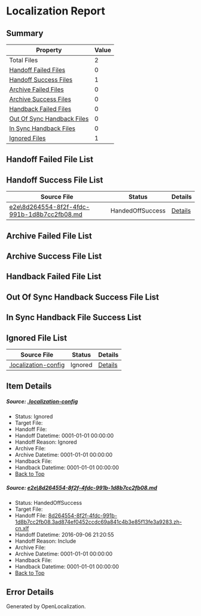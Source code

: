 # <a name='report-top'></a> Localization Report

## Summary
 Property | Value 
 -------- | ----- 
 Total Files | 2
[ Handoff Failed Files ](#handoff-failed-list)| 0
[ Handoff Success Files ](#handoff-success-list)| 1
[ Archive Failed Files ](#archive-failed-list)| 0
[ Archive Success Files ](#archive-success-list)| 0
[ Handback Failed Files ](#handback-failed-list)| 0
[ Out Of Sync Handback Files ](#outofsync-handback-success-list)| 0
[ In Sync Handback Files ](#insync-handback-success-list)| 0
[ Ignored Files ](#ignored-list)| 1

## <a name='handoff-failed-list'></a> Handoff Failed File List

## <a name='handoff-success-list'></a> Handoff Success File List
 Source File | Status | Details 
 ----------- | ------ | ------- 
 [e2e\8d264554-8f2f-4fdc-991b-1d8b7cc2fb08.md](https://github.com/OpenLocalizationTestOrg/ol-test0/blob/813c9a280a4c1e1c97d204aaf278562299725af8/e2e/8d264554-8f2f-4fdc-991b-1d8b7cc2fb08.md) | HandedOffSuccess | [Details](#304179052f1014dd286fdb945ee884c6b8ea23661)

## <a name='archive-failed-list'></a> Archive Failed File List

## <a name='archive-success-list'></a> Archive Success File List

## <a name='handback-failed-list'></a> Handback Failed File List

## <a name='outofsync-handback-success-list'></a> Out Of Sync Handback Success File List

## <a name='insync-handback-success-list'></a> In Sync Handback File Success List

## <a name='ignored-list'></a> Ignored File List
 Source File | Status | Details 
 ----------- | ------ | ------- 
 [.localization-config](https://github.com/OpenLocalizationTestOrg/ol-test0/blob/813c9a280a4c1e1c97d204aaf278562299725af8/.localization-config) | Ignored | [Details](#3d4f252ac210baf56311d7e97dcc2db10974dbd20)

## Item Details
##### <a name='3d4f252ac210baf56311d7e97dcc2db10974dbd20'></a> Source: [.localization-config](https://github.com/OpenLocalizationTestOrg/ol-test0/blob/813c9a280a4c1e1c97d204aaf278562299725af8/.localization-config)
* Status: Ignored
* Target File: 
* Handoff File: 
* Handoff Datetime: 0001-01-01 00:00:00
* Handoff Reason: Ignored
* Archive File: 
* Archive Datetime: 0001-01-01 00:00:00
* Handback File: 
* Handback Datetime: 0001-01-01 00:00:00
* [Back to Top](#report-top)

##### <a name='304179052f1014dd286fdb945ee884c6b8ea23661'></a> Source: [e2e\8d264554-8f2f-4fdc-991b-1d8b7cc2fb08.md](https://github.com/OpenLocalizationTestOrg/ol-test0/blob/813c9a280a4c1e1c97d204aaf278562299725af8/e2e/8d264554-8f2f-4fdc-991b-1d8b7cc2fb08.md)
* Status: HandedOffSuccess
* Target File: 
* Handoff File: [8d264554-8f2f-4fdc-991b-1d8b7cc2fb08.3ad874ef0452ccdc69a841c4b3e85f13fe3a9283.zh-cn.xlf](https://github.com/OpenLocalizationTestOrg/ol-test0-handoff/blob/0bacd2f652b33ddd2f3b719c0eee4752a28bd164/ol-handoff/OpenLocalizationTestOrg/ol-test0-zhcn/ci/ht/8d264554-8f2f-4fdc-991b-1d8b7cc2fb08.3ad874ef0452ccdc69a841c4b3e85f13fe3a9283.zh-cn.xlf)
* Handoff Datetime: 2016-09-06 21:20:55
* Handoff Reason: Include
* Archive File: 
* Archive Datetime: 0001-01-01 00:00:00
* Handback File: 
* Handback Datetime: 0001-01-01 00:00:00
* [Back to Top](#report-top)


## Error Details

Generated by OpenLocalization.
